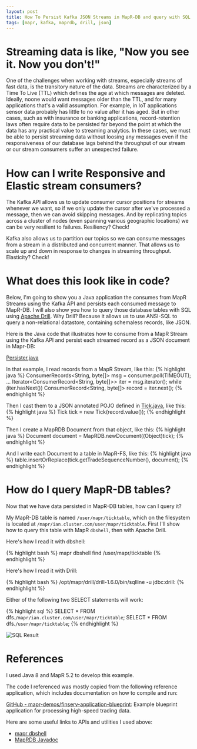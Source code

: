 ```yaml
---
layout: post
title: How To Persist Kafka JSON Streams in MapR-DB and query with SQL using Apache Drill
tags: [mapr, kafka, maprdb, drill, json]
---
```


# Streaming data is like, "Now you see it. Now you don't!"

One of the challenges when working with streams, especially streams of fast data, is the transitory nature of the data. Streams are characterized by a Time To Live (TTL) which defines the age at which messages are deleted. Ideally, noone would want messages older than the TTL, and for many applications that's a valid assumption. For example, in IoT applications sensor data probably has little to no value after it has aged. But in other cases, such as with insurance or banking applications, record-retention laws often require data to be persisted far beyond the point at which the data has any practical value to streaming analytics. In these cases, we must be able to persist streaming data without loosing any messages even if the responsiveness of our database lags behind the throughput of our stream or our stream consumers suffer an unexpected failure.

# How can I write Responsive and Elastic stream consumers?

The Kafka API allows us to update consumer cursor positions for streams whenever we want, so if we only update the cursor after we've processed a message, then we can avoid skipping messages. And by replicating topics across a cluster of nodes (even spanning various geographic locations) we can be very resilient to failures. Resiliency? Check!

Kafka also allows us to partition our topics so we can consume messages from a stream in a distributed and concurrent manner. That allows us to scale up and down in response to changes in streaming throughput. Elasticity? Check!

# What does this look like in code?

Below, I'm going to show you a Java application the consumes from MapR Streams using the Kafka API and persists each consumed message to MapR-DB. I will also show you how to query those database tables with SQL using [Apache Drill](https://drill.apache.org/). Why Drill? Because it allows us to use ANSI-SQL to query a non-relational datastore, containing schemaless records, like JSON.
 
Here is the Java code that illustrates how to consume from a MapR Stream using the Kafka API and persist each streamed record as a JSON document in Mapr-DB:
	
[Persister.java](https://gist.github.com/iandow/f6376264c2281d1c0e3a2485e86c9f23)

In that example, I read records from a MapR Stream, like this:
{% highlight java %}
ConsumerRecords<String, byte[]> msg = consumer.poll(TIMEOUT);
...
Iterator<ConsumerRecord<String, byte[]>> iter = msg.iterator();
while (iter.hasNext()) 
    ConsumerRecord<String, byte[]> record = iter.next();
{% endhighlight %}

Then I cast them to a JSON annotated POJO defined in [Tick.java](https://gist.github.com/iandow/92d3276e50a7e77f41e69f5c69c8563b), like this:
{% highlight java %}
Tick tick = new Tick(record.value());
{% endhighlight %}

Then I create a MapRDB Document from that object, like this:
{% highlight java %}
Document document = MapRDB.newDocument((Object)tick);
{% endhighlight %}

And I write each Document to a table in MapR-FS, like this:
{% highlight java %}
table.insertOrReplace(tick.getTradeSequenceNumber(), document);
{% endhighlight %}

# How do I query MapR-DB tables?

Now that we have data persisted in MapR-DB tables, how can I query it?  

My MapR-DB table is named `/user/mapr/ticktable`, which on the filesystem is located at `/mapr/ian.cluster.com/user/mapr/ticktable`. First I'll show how to query this table with MapR `dbshell`, then with Apache Drill.

Here's how I read it with dbshell:

{% highlight bash %}
mapr dbshell
    find /user/mapr/ticktable
{% endhighlight %}

Here's how I read it with Drill:

{% highlight bash %}
/opt/mapr/drill/drill-1.6.0/bin/sqlline -u jdbc:drill:
{% endhighlight %}

Either of the following two SELECT statements will work:

{% highlight sql %}
SELECT * FROM dfs.`/mapr/ian.cluster.com/user/mapr/ticktable`;
SELECT * FROM dfs.`/user/mapr/ticktable`;
{% endhighlight %} 

![SQL Result](http://iandow.github.io/img/drill_query.png)

# References

I used Java 8 and MapR 5.2 to develop this example.
 
The code I referenced was mostly copied from the following reference application, which includes documentation on how to compile and run:

[GitHub - mapr-demos/finserv-application-blueprint](https://github.com/mapr-demos/finserv-application-blueprint): Example blueprint application for processing high-speed trading data. 
 
Here are some useful links to APIs and utilities I used above:

- [mapr dbshell](http://maprdocs.mapr.com/home/MapR-DB/JSON_DB/getting_started_json_ojai_using_maprdb_shell.html)
- [MapRDB Javadoc](http://maprdocs.mapr.com/apidocs/maprdb_json/51/com/mapr/db/MapRDB.html)